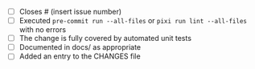 - [ ] Closes # (insert issue number)
- [ ] Executed `pre-commit run --all-files` or `pixi run lint --all-files` with no errors
- [ ] The change is fully covered by automated unit tests
- [ ] Documented in docs/ as appropriate
- [ ] Added an entry to the CHANGES file

